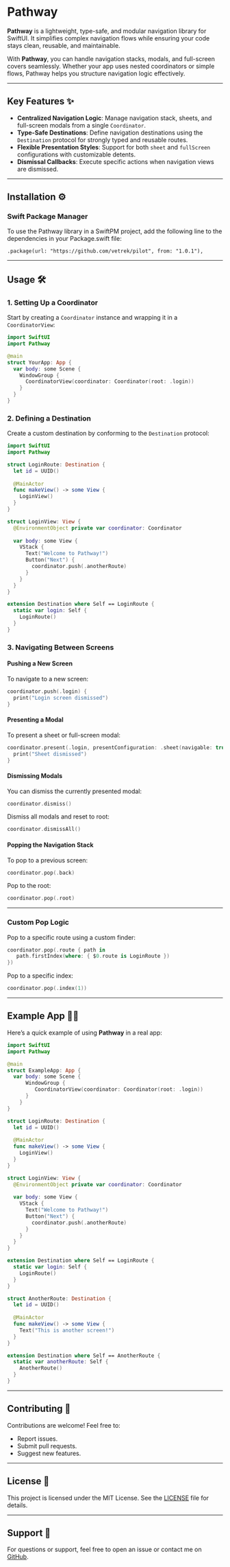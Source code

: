 
# Pathway

**Pathway** is a lightweight, type-safe, and modular navigation library for SwiftUI. It simplifies complex navigation flows while ensuring your code stays clean, reusable, and maintainable.

With **Pathway**, you can handle navigation stacks, modals, and full-screen covers seamlessly. Whether your app uses nested coordinators or simple flows, Pathway helps you structure navigation logic effectively.

---

## Key Features ✨

- **Centralized Navigation Logic**: Manage navigation stack, sheets, and full-screen modals from a single `Coordinator`.
- **Type-Safe Destinations**: Define navigation destinations using the `Destination` protocol for strongly typed and reusable routes.
- **Flexible Presentation Styles**: Support for both `sheet` and `fullScreen` configurations with customizable detents.
- **Dismissal Callbacks**: Execute specific actions when navigation views are dismissed.

---

## Installation ⚙️

### Swift Package Manager

To use the Pathway library in a SwiftPM project, add the following line to the dependencies in your Package.swift file:

```
.package(url: "https://github.com/vetrek/pilot", from: "1.0.1"),
```

---

## Usage 🛠️

### 1. **Setting Up a Coordinator**

Start by creating a `Coordinator` instance and wrapping it in a `CoordinatorView`:

```swift
import SwiftUI
import Pathway

@main
struct YourApp: App {
  var body: some Scene {
    WindowGroup {
      CoordinatorView(coordinator: Coordinator(root: .login))
    }
  }
}
```

### 2. **Defining a Destination**

Create a custom destination by conforming to the `Destination` protocol:

```swift
import SwiftUI
import Pathway

struct LoginRoute: Destination {
  let id = UUID()
  
  @MainActor
  func makeView() -> some View {
    LoginView()
  }
}

struct LoginView: View {
  @EnvironmentObject private var coordinator: Coordinator
  
  var body: some View {
    VStack {
      Text("Welcome to Pathway!")
      Button("Next") {
        coordinator.push(.anotherRoute)
      }
    }
  }
}

extension Destination where Self == LoginRoute {
  static var login: Self {
    LoginRoute()
  }
}
```

### 3. **Navigating Between Screens**

#### Pushing a New Screen
To navigate to a new screen:

```swift
coordinator.push(.login) {
  print("Login screen dismissed")
}
```

#### Presenting a Modal
To present a sheet or full-screen modal:

```swift
coordinator.present(.login, presentConfiguration: .sheet(navigable: true)) {
  print("Sheet dismissed")
}
```

#### Dismissing Modals
You can dismiss the currently presented modal:

```swift
coordinator.dismiss()
```

Dismiss all modals and reset to root:

```swift
coordinator.dismissAll()
```

#### Popping the Navigation Stack
To pop to a previous screen:

```swift
coordinator.pop(.back)
```

Pop to the root:

```swift
coordinator.pop(.root)
```

---

### Custom Pop Logic

Pop to a specific route using a custom finder:

```swift
coordinator.pop(.route { path in
   path.firstIndex(where: { $0.route is LoginRoute })
})
```

Pop to a specific index:

```swift
coordinator.pop(.index(1))
```

---

## Example App 🧑‍💻

Here’s a quick example of using **Pathway** in a real app:

```swift
import SwiftUI
import Pathway

@main
struct ExampleApp: App {
  var body: some Scene {
      WindowGroup {
         CoordinatorView(coordinator: Coordinator(root: .login))
      }
    }
}

struct LoginRoute: Destination {
  let id = UUID()
  
  @MainActor
  func makeView() -> some View {
    LoginView()
  }
}

struct LoginView: View {
  @EnvironmentObject private var coordinator: Coordinator
  
  var body: some View {
    VStack {
      Text("Welcome to Pathway!")
      Button("Next") {
        coordinator.push(.anotherRoute)
      }
    }
  }
}

extension Destination where Self == LoginRoute {
  static var login: Self {
    LoginRoute()
  }
}

struct AnotherRoute: Destination {
  let id = UUID()
  
  @MainActor
  func makeView() -> some View {
    Text("This is another screen!")
  }
}

extension Destination where Self == AnotherRoute {
  static var anotherRoute: Self {
    AnotherRoute()
  }
}

```

---

## Contributing 🤝

Contributions are welcome! Feel free to:
- Report issues.
- Submit pull requests.
- Suggest new features.

---

## License 📜

This project is licensed under the MIT License. See the [LICENSE](LICENSE) file for details.

---

## Support 💬

For questions or support, feel free to open an issue or contact me on [GitHub](https://github.com/vetrek).
